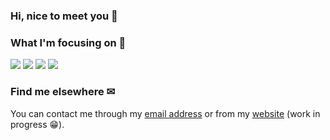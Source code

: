 ### Hi, nice to meet you 👋

### What I'm focusing on 👀
<img src="https://img.shields.io/badge/Javascript-FABF15?logo=javascript&logoColor=white&style=for-the-badge"/>
<img src="https://img.shields.io/badge/Typescript-007acc?logo=Typescript&logoColor=white&style=for-the-badge"/>
<img src="https://img.shields.io/badge/GraphQL-E10098?logo=graphql&logoColor=white&style=for-the-badge"/>
<img src="https://img.shields.io/badge/tailwindcss%20-%2338B2AC.svg?&style=for-the-badge&logo=tailwind-css&logoColor=white"/>

### Find me elsewhere ✉
You can contact me through my [email address](mailto:ruiedelapena@gmail.com?subject=Hello%2C%20I've%20seen%20your%20Github%20profile%20!) or from my [website](https://ruie.dev) (work in progress 😁).

